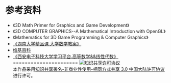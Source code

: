 参考资料
======================
- 《3D Math Primer for Graphics and Game Development》
- 《3D COMPUTER GRAPHICS--A Mathematical Introduction with OpenGL》
- 《Mathematics for 3D Game Programming & Computer Graphics》
- [《湖南大学精品课.大学数学教案》](http://jpkc.hnu.cn/gdsx/zx/slide0000.htm)
- [维基百科](https://zh.wikipedia.org/)
- [《西安电子科技大学学习平台.高等数学&&线性代数》](http://202.117.122.42:8080/maths1/freshmen.html)
======================
<a rel="license" href="http://creativecommons.org/licenses/by-nc-sa/3.0/cn/"><img alt="知识共享许可协议" style="border-width:0" src="https://i.creativecommons.org/l/by-nc-sa/3.0/cn/88x31.png" /></a><br />本作品采用<a rel="license" href="http://creativecommons.org/licenses/by-nc-sa/3.0/cn/">知识共享署名-非商业性使用-相同方式共享 3.0 中国大陆许可协议</a>进行许可。
